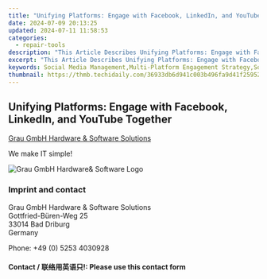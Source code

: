 ```yaml
---
title: "Unifying Platforms: Engage with Facebook, LinkedIn, and YouTube Together"
date: 2024-07-09 20:13:25
updated: 2024-07-11 11:58:53
categories:
  - repair-tools
description: "This Article Describes Unifying Platforms: Engage with Facebook, LinkedIn, and YouTube Together"
excerpt: "This Article Describes Unifying Platforms: Engage with Facebook, LinkedIn, and YouTube Together"
keywords: Social Media Management,Multi-Platform Engagement Strategy,Social Media Integration Techniques,Unified Social Media Marketing,Cross-Platform Social Tools,Social Media Consolidation Best Practices,Social Media Unification Examples
thumbnail: https://thmb.techidaily.com/36933db6d941c003b496fa9d41f25952922b64b713c335aa2dc61c27de44c438.jpg
---
```


## Unifying Platforms: Engage with Facebook, LinkedIn, and YouTube Together

[Grau GmbH Hardware & Software Solutions](https://main.grauonline.de/)

We make IT simple!

![Grau GmbH Hardware& Software Logo](https://main.grauonline.de/wp-content/uploads/2021/05/output-onlinepngtools.png)

### Imprint and contact

 Grau GmbH Hardware & Software Solutions  
 Gottfried-Büren-Weg 25  
 33014 Bad Driburg  
 Germany

Phone: +49 (0) 5253 4030928

#### Contact / 联络用英语只!: Please use this contact form

<ins class="adsbygoogle"
     style="display:block"
     data-ad-format="autorelaxed"
     data-ad-client="ca-pub-7571918770474297"
     data-ad-slot="1223367746"></ins>



<ins class="adsbygoogle"
     style="display:block"
     data-ad-client="ca-pub-7571918770474297"
     data-ad-slot="8358498916"
     data-ad-format="auto"
     data-full-width-responsive="true"></ins>
